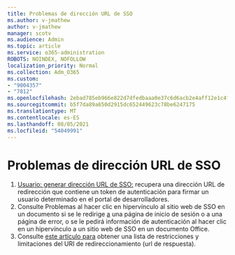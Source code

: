 ```yaml
---
title: Problemas de dirección URL de SSO
ms.author: v-jmathew
author: v-jmathew
manager: scotv
ms.audience: Admin
ms.topic: article
ms.service: o365-administration
ROBOTS: NOINDEX, NOFOLLOW
localization_priority: Normal
ms.collection: Adm_O365
ms.custom:
- "9004357"
- "7812"
ms.openlocfilehash: 2ebad785eb966e822d7dfedbaaa0e37c6d6acb2e4aff12e1c4f85c5cc481bd65
ms.sourcegitcommit: b5f7da89a650d2915dc652449623c78be6247175
ms.translationtype: MT
ms.contentlocale: es-ES
ms.lasthandoff: 08/05/2021
ms.locfileid: "54049991"
---
```

# <a name="sso-url-issues"></a>Problemas de dirección URL de SSO

1. [Usuario: generar dirección URL de SSO:](https://docs.microsoft.com/rest/api/apimanagement/2019-12-01/User/GenerateSsoUrl) recupera una dirección URL de redirección que contiene un token de autenticación para firmar un usuario determinado en el portal de desarrolladores.
2. Consulte Problemas al hacer clic en hipervínculo al sitio web de SSO en un documento si se le redirige [a](https://docs.microsoft.com/office/troubleshoot/office-suite-issues/click-hyperlink-to-sso-website) una página de inicio de sesión o a una página de error, o se le pedirá información de autenticación al hacer clic en un hipervínculo a un sitio web de SSO en un documento Office.
3. Consulte [este artículo para](https://docs.microsoft.com/azure/active-directory/develop/reply-url) obtener una lista de restricciones y limitaciones del URI de redireccionamiento (url de respuesta).
